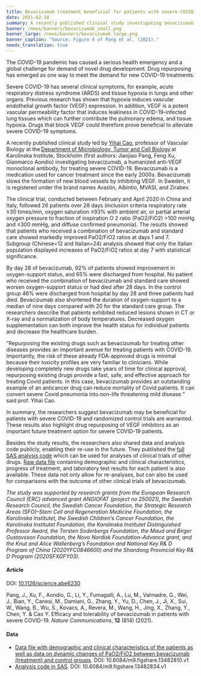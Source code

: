 ```yaml
---
title: Bevacizumab treatment beneficial for patients with severe COVID-19  # short
date: 2021-02-18
summary: A recently published clinical study investigating bevacizumab, a humanized anti-VEGF monoclonal antibody, offers promising results in fighting severe COVID-19. Treatment progress data and analysis code were shared publicly.
banner: /news/banners/bevacizumab_small.png
banner_large: /news/banners/bevacizumab_large.png
banner_caption: "Source: Figure 4 of Pang et al. (2021)."
needs_translation: true
---
```

The COVID-19 pandemic has caused a serious health emergency and a global challenge for demand of novel drug development. Drug repurposing has emerged as one way to meet the demand for new COVID-19 treatments.

Severe COVID-19 has several clinical symptoms, for example, acute respiratory distress syndrome (ARDS) and tissue hypoxia in lungs and other organs. Previous research has shown that hypoxia induces vascular endothelial growth factor (VEGF) expression. In addition, VEGF is a potent vascular permeability factor that induces leakiness in COVID-19-infected lung tissues which can further contribute the pulmonary edema, and tissue hypoxia. Drugs that block VEGF could therefore prove beneficial to alleviate severe COVID-19 symptoms.

A recently published clinical study led by [Yihai Cao](https://ki.se/en/mtc/yihai-cao-group), professor of Vascular Biology at the [Department of Microbiology, Tumor and Cell Biology](https://ki.se/en/mtc/department-of-microbiology-tumor-and-cell-biology) at Karolinska Institute, Stockholm (first authors: Jiaojiao Pang, Feng Xu, Gianmarco Aondio) investigating bevacizumab, a humanized anti-VEGF monoclonal antibody, for treating severe COVID-19. Bevacizumab is a medication used for cancer treatment since the early 2000s. Bevacizumab slows the formation of new blood vessels by inhibiting VEGF. In Sweden, it is registered under the brand names Avastin, Aibintio, MVASI, and Zirabev.

The clinical trial, conducted between February and April 2020 in China and Italy, followed 26 patients over 28 days (inclusion criteria respiratory rate ≥30 times/min, oxygen saturation ≤93% with ambient air, or partial arterial oxygen pressure to fraction of inspiration O 2 ratio (PaO2/FiO2) >100 mmHg and ≤300 mmHg, and diffuse confirmed pneumonia). The results showed that patients who received a combination of bevacizumab and standard care showed markedly improved PaO2/FiO2 ratios at days 1 and 7. Subgroup (Chinese=12 and Italian=24) analysis showed that only the Italian population displayed increases of PaO2/FiO2 ratios at day 7 with statistical significance.

By day 28 of bevacizumab, 92% of patients showed improvement in oxygen-support status, and 65% were discharged from hospital. No patient who received the combination of bevacizumab and standard care showed worsen oxygen-support status or had died after 28 days. In the control group 46% were discharged from hospital by day 28 and three patients had died. Bevacizumab also shortened the duration of oxygen-support to a median of nine days compared with 20 for the standard care group. The researchers describe that patients exhibited reduced lesions shown in CT or X-ray and a normalization of body temperatures. Decreased oxygen supplementation can both improve the health status for individual patients and decrease the healthcare burden.

“Repurposing the existing drugs such as bevacizumab for treating other diseases provides an important avenue for treating patients with COVID-19. Importantly, the risk of these already FDA-approved drugs is minimal because their toxicity profiles are very familiar to clinicians. While developing completely new drugs take years of time for clinical approval, repurposing existing drugs provide a fast, safe, and effective approach for treating Covid patients. In this case, bevacizumab provides an outstanding example of an anticancer drug can reduce mortality of Covid patients. It can convert severe Covid pneumonia into non-life threatening mild disease.“ said prof. Yihai Cao.

In summary, the researchers suggest bevacizumab may be beneficial for patients with severe COVID-19 and randomized control trials are warranted. These results also highlight drug repurposing of VEGF inhibitors as an important future treatment option for severe COVID-19 patients.

Besides the study results, the researchers also shared data and analysis code publicly, enabling their re-use in the future. They published the [full SAS analysis code](https://doi.org/10.6084/m9.figshare.13482834.v1) which can be used for analyses of clinical trials of other drugs. [Raw data file](https://doi.org/10.6084/m9.figshare.13482810.v1) containing demographic and clinical characteristics, progress of treatment, and laboratory test results for each patient is also available. These data not only allow for re-analyses, but can also be used for comparisons with the outcome of other clinical trials of bevacizumab.

*The study was supported by research grants from the European Research Council (ERC) advanced grant ANGIOFAT (project no 250021), the Swedish Research Council, the Swedish Cancer Foundation, the Strategic Research Areas (SFO)–Stem Cell and Regeneration Medicine Foundation, the Karolinska Institutet, the Swedish Children’s Cancer Foundation, the Karolinska Institutet Foundation, the Karolinska Institutet Distinguished Professor Award, the Torsten Soderbergs Foundation, the Maud and Birger Gustavsson Foundation, the Novo Nordisk Foundation–Advance grant, and the Knut and Alice Wallenberg’s Foundation and National Key R& D Program of China (2020YFC0846600) and the Shandong Provincial Key R& D Program (2020SFXGFY03).*

#### Article

DOI: [10.1126/science.abe6230](https://doi.org/10.1126/science.abe6230)

Pang, J., Xu, F., Aondio, G., Li, Y., Fumagalli, A., Lu, M., Valmadre, G., Wei, J., Bian, Y., Canesi, M., Damiani, G., Zhang, Y., Yu, D., Chen, J., Ji, X., Sui, W., Wang, B., Wu, S., Kovacs, A., Revera, M., Wang, H., Jing, X., Zhang, Y., Chen, Y. & Cao Y. Efficacy and tolerability of bevacizumab in patients with severe COVID-19. *Nature Communications*, **12** (814) (2021).

#### Data

- [Data file with demographic and clinical characteristics of the patients as well as data on dynamic changes of PaO2/FiO2 between bevacizumab (treatment) and control groups](https://doi.org/10.6084/m9.figshare.13482810.v1). DOI: 10.6084/m9.figshare.13482810.v1
- [Analysis code in SAS](https://doi.org/10.6084/m9.figshare.13482834.v1). DOI: 10.6084/m9.figshare.13482834.v1
